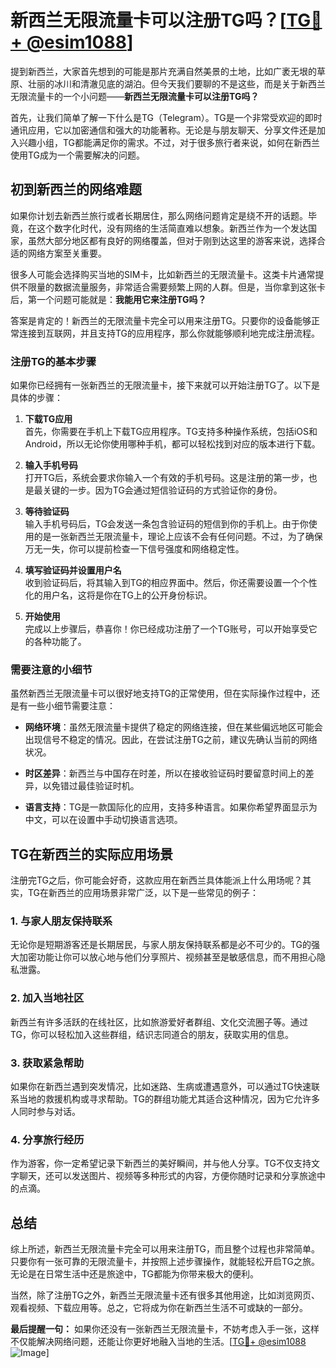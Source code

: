 # 新西兰无限流量卡可以注册TG吗？[[TG💪+ @esim1088](https://t.me/s/esim1088)]

提到新西兰，大家首先想到的可能是那片充满自然美景的土地，比如广袤无垠的草原、壮丽的冰川和清澈见底的湖泊。但今天我们要聊的不是这些，而是关于新西兰无限流量卡的一个小问题——**新西兰无限流量卡可以注册TG吗？**

首先，让我们简单了解一下什么是TG（Telegram）。TG是一个非常受欢迎的即时通讯应用，它以加密通信和强大的功能著称。无论是与朋友聊天、分享文件还是加入兴趣小组，TG都能满足你的需求。不过，对于很多旅行者来说，如何在新西兰使用TG成为一个需要解决的问题。

## 初到新西兰的网络难题

如果你计划去新西兰旅行或者长期居住，那么网络问题肯定是绕不开的话题。毕竟，在这个数字化时代，没有网络的生活简直难以想象。新西兰作为一个发达国家，虽然大部分地区都有良好的网络覆盖，但对于刚到达这里的游客来说，选择合适的网络方案至关重要。

很多人可能会选择购买当地的SIM卡，比如新西兰的无限流量卡。这类卡片通常提供不限量的数据流量服务，非常适合需要频繁上网的人群。但是，当你拿到这张卡后，第一个问题可能就是：**我能用它来注册TG吗？**

答案是肯定的！新西兰的无限流量卡完全可以用来注册TG。只要你的设备能够正常连接到互联网，并且支持TG的应用程序，那么你就能够顺利地完成注册流程。

### 注册TG的基本步骤

如果你已经拥有一张新西兰的无限流量卡，接下来就可以开始注册TG了。以下是具体的步骤：

1. **下载TG应用**  
   首先，你需要在手机上下载TG应用程序。TG支持多种操作系统，包括iOS和Android，所以无论你使用哪种手机，都可以轻松找到对应的版本进行下载。

2. **输入手机号码**  
   打开TG后，系统会要求你输入一个有效的手机号码。这是注册的第一步，也是最关键的一步。因为TG会通过短信验证码的方式验证你的身份。

3. **等待验证码**  
   输入手机号码后，TG会发送一条包含验证码的短信到你的手机上。由于你使用的是一张新西兰无限流量卡，理论上应该不会有任何问题。不过，为了确保万无一失，你可以提前检查一下信号强度和网络稳定性。

4. **填写验证码并设置用户名**  
   收到验证码后，将其输入到TG的相应界面中。然后，你还需要设置一个个性化的用户名，这将是你在TG上的公开身份标识。

5. **开始使用**  
   完成以上步骤后，恭喜你！你已经成功注册了一个TG账号，可以开始享受它的各种功能了。

### 需要注意的小细节

虽然新西兰无限流量卡可以很好地支持TG的正常使用，但在实际操作过程中，还是有一些小细节需要注意：

- **网络环境**：虽然无限流量卡提供了稳定的网络连接，但在某些偏远地区可能会出现信号不稳定的情况。因此，在尝试注册TG之前，建议先确认当前的网络状况。
  
- **时区差异**：新西兰与中国存在时差，所以在接收验证码时要留意时间上的差异，以免错过最佳验证时机。

- **语言支持**：TG是一款国际化的应用，支持多种语言。如果你希望界面显示为中文，可以在设置中手动切换语言选项。

## TG在新西兰的实际应用场景

注册完TG之后，你可能会好奇，这款应用在新西兰具体能派上什么用场呢？其实，TG在新西兰的应用场景非常广泛，以下是一些常见的例子：

### 1. 与家人朋友保持联系
无论你是短期游客还是长期居民，与家人朋友保持联系都是必不可少的。TG的强大加密功能让你可以放心地与他们分享照片、视频甚至是敏感信息，而不用担心隐私泄露。

### 2. 加入当地社区
新西兰有许多活跃的在线社区，比如旅游爱好者群组、文化交流圈子等。通过TG，你可以轻松加入这些群组，结识志同道合的朋友，获取实用的信息。

### 3. 获取紧急帮助
如果你在新西兰遇到突发情况，比如迷路、生病或遭遇意外，可以通过TG快速联系当地的救援机构或寻求帮助。TG的群组功能尤其适合这种情况，因为它允许多人同时参与对话。

### 4. 分享旅行经历
作为游客，你一定希望记录下新西兰的美好瞬间，并与他人分享。TG不仅支持文字聊天，还可以发送图片、视频等多种形式的内容，方便你随时记录和分享旅途中的点滴。

## 总结

综上所述，新西兰无限流量卡完全可以用来注册TG，而且整个过程也非常简单。只要你有一张可靠的无限流量卡，并按照上述步骤操作，就能轻松开启TG之旅。无论是在日常生活中还是旅途中，TG都能为你带来极大的便利。

当然，除了注册TG之外，新西兰无限流量卡还有很多其他用途，比如浏览网页、观看视频、下载应用等。总之，它将成为你在新西兰生活不可或缺的一部分。

**最后提醒一句：** 如果你还没有一张新西兰无限流量卡，不妨考虑入手一张，这样不仅能解决网络问题，还能让你更好地融入当地的生活。[[TG💪+ @esim1088](https://t.me/s/esim1088) ![Image](https://i.postimg.cc/4NQfJmqS/Snipaste-2025-05-13-00-14-12.png)]